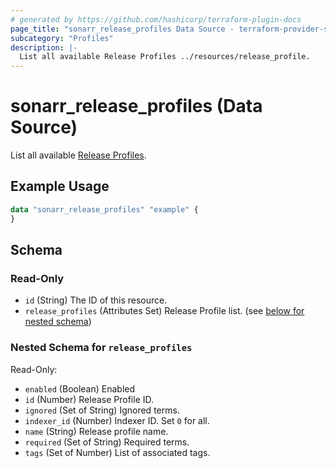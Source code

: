 ```yaml
---
# generated by https://github.com/hashicorp/terraform-plugin-docs
page_title: "sonarr_release_profiles Data Source - terraform-provider-sonarr"
subcategory: "Profiles"
description: |-
  List all available Release Profiles ../resources/release_profile.
---
```


# sonarr_release_profiles (Data Source)

[subcategory:Profiles]: #
List all available [Release Profiles](../resources/release_profile).

## Example Usage

```terraform
data "sonarr_release_profiles" "example" {
}
```

<!-- schema generated by tfplugindocs -->
## Schema

### Read-Only

- `id` (String) The ID of this resource.
- `release_profiles` (Attributes Set) Release Profile list. (see [below for nested schema](#nestedatt--release_profiles))

<a id="nestedatt--release_profiles"></a>
### Nested Schema for `release_profiles`

Read-Only:

- `enabled` (Boolean) Enabled
- `id` (Number) Release Profile ID.
- `ignored` (Set of String) Ignored terms.
- `indexer_id` (Number) Indexer ID. Set `0` for all.
- `name` (String) Release profile name.
- `required` (Set of String) Required terms.
- `tags` (Set of Number) List of associated tags.



